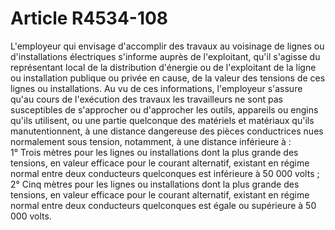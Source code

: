# Article R4534-108

  
L'employeur qui envisage d'accomplir des travaux au voisinage de lignes ou d'installations électriques s'informe auprès de l'exploitant, qu'il s'agisse du représentant local de la distribution d'énergie ou de l'exploitant de la ligne ou installation publique ou privée en cause, de la valeur des tensions de ces lignes ou installations. Au vu de ces informations, l'employeur s'assure qu'au cours de l'exécution des travaux les travailleurs ne sont pas susceptibles de s'approcher ou d'approcher les outils, appareils ou engins qu'ils utilisent, ou une partie quelconque des matériels et matériaux qu'ils manutentionnent, à une distance dangereuse des pièces conductrices nues normalement sous tension, notamment, à une distance inférieure à :   
1° Trois mètres pour les lignes ou installations dont la plus grande des tensions, en valeur efficace pour le courant alternatif, existant en régime normal entre deux conducteurs quelconques est inférieure à 50 000 volts ;   
2° Cinq mètres pour les lignes ou installations dont la plus grande des tensions, en valeur efficace pour le courant alternatif, existant en régime normal entre deux conducteurs quelconques est égale ou supérieure à 50 000 volts.
